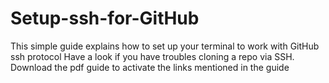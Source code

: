 # Setup-ssh-for-GitHub
This simple guide explains how to set up your terminal to work with GitHub ssh protocol
Have a look if you have troubles cloning a repo via SSH.
Download the pdf guide to activate the links mentioned in the guide
